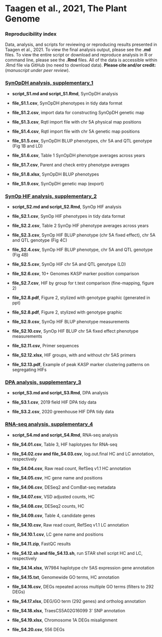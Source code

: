 # Taagen et al., 2021, The Plant Genome 

### Reproducibility index  
Data, analysis, and scripts for reviewing or reproducing results presented in Taagen et al., 2021. To view the final analysis output, please see the **.md** files. To view the entire script or download and reproduce analysis in R or command line, please see the **.Rmd** files. All of the data is accessible within .Rmd file via GitHub (no need to download data). **Please cite and/or credit:** (*manuscript under peer review*).

### [SynOpDH analysis, supplementary_1](https://github.com/etaagen/Taagen_2021_TPG/tree/main/supplementary_1) 

* **script_S1.md and script_S1.Rmd**, SynOpDH analysis   

* **file_S1.1.csv**, SynOpDH phenotypes in tidy data format  

* **file_S1.2.csv**, import data for constructing SynOpDH genetic map  

* **file_S1.3.csv**, Rqtl import file with chr 5A physical map positions  

* **file_S1.4.csv**, Rqtl import file with chr 5A genetic map positions  

* **file_S1.5.csv**, SynOpDH BLUP phenotypes, chr 5A and QTL genotype (Fig 1B and LD)  

* **file_S1.6.csv**, Table 1 SynOpDH phenotype averages across years  

* **file_S1.7.csv**, Parent and check entry phenotype averages  

* **file_S1.8.xlsx**, SynOpDH BLUP phenotypes  

* **file_S1.9.csv**, SynOpDH genetic map (export)  

### [SynOp HIF analysis, supplementary_2](https://github.com/etaagen/Taagen_2021_TPG/tree/main/supplementary_2)  

* **script_S2.md and script_S2.Rmd**, SynOp HIF analysis  

* **file_S2.1.csv**, SynOp HIF phenotypes in tidy data format  

* **file_S2.2.csv**, Table 2 SynOp HIF phenotype averages across years  

* **file_S2.3.csv**, SynOp HIF BLUP phenotype (chr 5A fixed effect), chr 5A and QTL genotype (Fig 4C)  

* **file_S2.4.csv**, SynOp HIF BLUP phenotype, chr 5A and QTL genotype (Fig 4B)  

* **file_S2.5.csv**, SynOp HIF chr 5A and QTL genotype (LD)  

* **file_S2.6.csv**, 10+ Genomes KASP marker position comparison  

* **file_S2.7.csv**, HIF by group for t.test comparison (fine-mapping, figure 2)  

* **file_S2.8.pdf**, Figure 2, stylized with genotype graphic (generated in ppt)  

* **file_S2.8.pdf**, Figure 2, stylized with genotype graphic  

* **file_S2.9.csv**, SynOp HIF BLUP phenotype measurements  

* **file_S2.10.csv**, SynOp HIF BLUP chr 5A fixed effect phenotype measurements  

* **file_S2.11.csv**, Primer sequences  

* **file_S2.12.xlsx**, HIF groups, with and without chr 5AS primers  

* **file_S2.13.pdf**, Example of peak KASP marker clustering patterns on segregating HIFs

### [DPA analysis, supplementary_3](https://github.com/etaagen/Taagen_2021_TPG/tree/main/supplementary_3)  

* **script_S3.md and script_S3.Rmd**, DPA analysis  

* **file_S3.1.csv**, 2019 field HIF DPA tidy data  

* **file_S3.2.csv**, 2020 greenhouse HIF DPA tidy data  

### [RNA-seq analysis, supplementary_4](https://github.com/etaagen/Taagen_2021_TPG/tree/main/supplementary_4)  

* **script_S4.md and script_S4.Rmd**, RNA-seq analysis  

* **file_S4.01.csv**, Table 3, HIF haplotypes for RNA-seq  

* **file_S4.02.csv and file_S4.03.csv**, log.out.final HC and LC annotation, respectively  

* **file_S4.04.csv**, Raw read count, RefSeq v1.1 HC annotation  

* **file_S4.05.csv**, HC gene name and positions  

* **file_S4.06.csv**, DESeq2 and ComBat-seq metadata  

* **file_S4.07.csv**, VSD adjusted counts, HC  

* **file_S4.08.csv**, DESeq2 counts, HC  

* **file_S4.09.csv**, Table 4, candidate genes  

* **file_S4.10.csv**, Raw read count, RefSeq v1.1 LC annotation   

* **file_S4.10.1.csv**, LC gene name and positions  

* **file_S4.11.zip**, FastQC results  

* **file_S4.12.sh and file_S4.13.sh**, run STAR shell script HC and LC, respectively  

* **file_S4.14.xlsx**, W7984 haplotype chr 5AS expression gene annotation  

* **file_S4.15.txt**, Genomewide GO terms, HC annotation  

* **file_S4.16.csv**, DEGs repeated across multiple GO terms (filters to 292 DEGs)  

* **file_S4.17.xlsx**, DEG/GO term (292 genes) and ortholog annotation  

* **file_S4.18.xlsx**, TraesCS5A02G16099 3' SNP annotation  

* **file_S4.19.xlsx**, Chromosome 1A DEGs misalignment  

* **file_S4.20.csv**, 556 DEGs   
